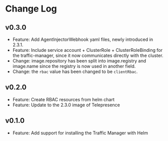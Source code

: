# Change Log

## v0.3.0
- Feature: Add AgentInjectorWebhook yaml files, newly introduced in 2.3.1.
- Feature: Include service account + ClusterRole + ClusterRoleBinding for the traffic-manager, since it now communicates directly with the cluster.
- Change: image.repository has been split into image.registry and image.name since the registry is now used in another field.
- Change: the `rbac` value has been changed to be `clientRbac`.
## v0.2.0

- Feature: Create RBAC resources from helm chart
- Feature: Update to the 2.3.0 image of Telepresence
## v0.1.0

- Feature: Add support for installing the Traffic Manager with Helm

